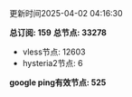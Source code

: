 更新时间2025-04-02 04:16:30

**总订阅: 159**
**总节点: 33278**
- vless节点: 12603
- hysteria2节点: 6

**google ping有效节点: 525**
